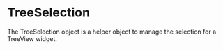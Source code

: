 # TreeSelection

The TreeSelection object is a helper object to manage the selection for a TreeView widget.
